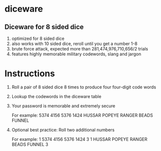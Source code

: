 # diceware

## Diceware for 8 sided dice

1. optimized for 8 sided dice
2. also works with 10 sided dice, reroll until you get a number 1-8
3. brute force attack,  expected more than 281,474,976,710,656/2 trials
4. features highly memorable military codewords, slang and jargon

# Instructions

1. Roll a pair of 8 sided dice 8 times to produce four four-digit code words
2. Lookup the codewords in the diceware table
3. Your password is memorable and extremely secure

   For example:
	5374 4156 5376 1424
	HUSSAR POPEYE RANGER BEADS FUNNEL

4. Optional best practice: Roll two additional numbers

   For example:
	1 5374 4156 5376 1424 3
	1 HUSSAR POPEYE RANGER BEADS FUNNEL 3

